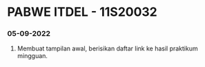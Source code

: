 # PABWE ITDEL - 11S20032

### 05-09-2022
1. Membuat tampilan awal, berisikan daftar link ke hasil praktikum mingguan.
